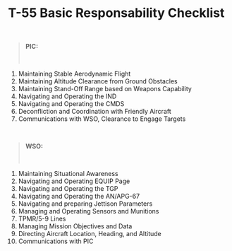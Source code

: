 # T-55 Basic Responsability Checklist

<br>

> **PIC:**
>
> <br>

1. Maintaining Stable Aerodynamic Flight
2. Maintaining Altitude Clearance from Ground Obstacles
3. Maintaining Stand-Off Range based on Weapons Capability
4. Navigating and Operating the IND
5. Navigating and Operating the CMDS
6. Deconfliction and Coordination with Friendly Aircraft
7. Communications with WSO, Clearance to Engage Targets

<br>

> **WSO:**
>
> <br>

1. Maintaining Situational Awareness
2. Navigating and Operating EQUIP Page
3. Navigating and Operating the TGP
4. Navigating and Operating the AN/APG-67
5. Navigating and preparing Jettison Parameters
6. Managing and Operating Sensors and Munitions
7. TPMR/5-9 Lines
8. Managing Mission Objectives and Data
9. Directing Aircraft Location, Heading, and Altitude
10. Communications with PIC

<br>
